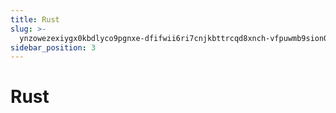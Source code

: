 ```yaml
---
title: Rust
slug: >-
  ynzowezexiygx0kbdlyco9pgnxe-dfifwii6ri7cnjkbttrcqd8xnch-vfpuwmb9sion01kbbmpcfwbvnfc-bbr8w82b2il14nkwfyscgtppnvf-bbr8w8
sidebar_position: 3
---
```



# Rust

